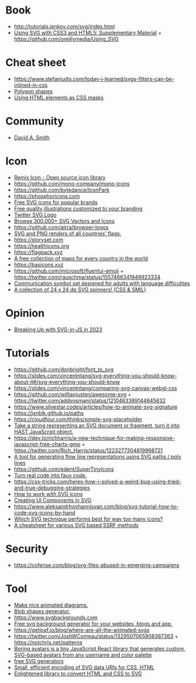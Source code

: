 # Book

- http://tutorials.jenkov.com/svg/index.html
- [Using SVG with CSS3 and HTML5: Supplementary Material](https://oreillymedia.github.io/Using_SVG/index.html) + https://github.com/oreillymedia/Using_SVG

# Cheat sheet

- https://www.stefanjudis.com/today-i-learned/svgs-filters-can-be-inlined-in-css
- [Polygon shapes](https://twitter.com/yuanchuan23/status/1576850659256590336)
- [Using HTML elements as CSS masks](https://expensive.toys/blog/black-pixel-masking)

# Community

- [David A. Smith](https://dacvs.neocities.org/ds2022jan.svg)

# Icon

- [Remix Icon - Open source icon library](https://remixicon.com)
- https://github.com/mono-company/mono-icons
- https://github.com/bytedance/IconPark
- https://phosphoricons.com
- [Free SVG icons for popular brands](http://simpleicons.org)
- [Free quality illustrations customized to your branding](https://2.flexiple.com/scale/all-illustrations)
- [Twitter SVG Logo](https://gist.github.com/mbostock/3094619)
- [Browse 300.000+ SVG Vectors and Icons](https://www.svgrepo.com)
- https://github.com/alrra/browser-logos
- [SVG and PNG renders of all countries' flags.](https://github.com/hampusborgos/country-flags)
- https://storyset.com
- https://healthicons.org
- https://flagpack.xyz
- [A free collection of maps for every country in the world](https://github.com/djaiss/mapsicon)
- https://basicons.xyz
- https://github.com/microsoft/fluentui-emoji + https://twitter.com/rauschma/status/1557468341949923334
- [Communication symbol set designed for adults with language difficulties](https://github.com/mulberrysymbols/mulberry-symbols)
- [A collection of 24 x 24 dp SVG spinners! (CSS & SMIL)](https://github.com/n3r4zzurr0/svg-spinners)

# Opinion

- [Breaking Up with SVG-in-JS in 2023](https://kurtextrem.de/posts/svg-in-js)

# Tutorials

- https://github.com/donbright/font_to_svg
- https://slides.com/vincentntang/svg-everything-you-should-know-about-it#/svg-everything-you-should-know
- https://slides.com/vincentntang/comparing-svg-canvas-webgl-css
- https://github.com/willianjusten/awesome-svg + https://twitter.com/addyosmani/status/1210463389144645632
- https://www.silvestar.codes/articles/how-to-animate-svg-signature
- https://jxnblk.github.io/paths
- https://cloudfour.com/thinks/simple-svg-placeholder
- [Take a string representing an SVG document or fragment, turn it into HAST JavaScript object.](https://github.com/Rich-Harris/svg-parser)
- https://dev.to/richharris/a-new-technique-for-making-responsive-javascript-free-charts-gmp + https://twitter.com/Rich_Harris/status/1223277304819998721
- [A tool for generating flow line representations using SVG paths / poly lines](https://github.com/msurguy/flow-lines)
- https://github.com/edent/SuperTinyIcons
- [Turn real code into faux code.](https://github.com/knutsynstad/faux-code-generator)
- https://css-tricks.com/heres-how-i-solved-a-weird-bug-using-tried-and-true-debugging-strategies
- [How to work with SVG icons](https://fvsch.com/svg-icons)
- [Creating UI Components in SVG](https://twitter.com/sarah_edo/status/1331251022715445248)
- https://www.aleksandrhovhannisyan.com/blog/svg-tutorial-how-to-code-svg-icons-by-hand
- [Which SVG technique performs best for way too many icons?](https://cloudfour.com/thinks/svg-icon-stress-test)
- [A cheatsheet for various SVG based SSRF methods](https://github.com/allanlw/svg-cheatsheet)

# Security

- https://cofense.com/blog/svg-files-abused-in-emerging-campaigns

# Tool

- [Make nice animated diagrams.](https://twitter.com/jlongster/status/1247530020928499714)
- [Blob shapes generator.](https://github.com/lokesh-coder/blobs.app)
- https://www.svgbackgrounds.com
- [Free svg background generator for your websites, blogs and app.](https://bgjar.com)
- https://getloaf.io/blog/where-are-all-the-animated-svgs
- https://twitter.com/JoshWComeau/status/1329507065908367363 + https://notchris.net/patterns
- [Boring avatars is a tiny JavaScript React library that generates custom, SVG-based avatars from any username and color palette](https://github.com/boringdesigners/boring-avatars)
- [free SVG generators](https://fffuel.co)
- [Small, efficient encoding of SVG data URIs for CSS, HTML](https://github.com/tigt/mini-svg-data-uri)
- [Enlightened library to convert HTML and CSS to SVG](https://github.com/vercel/satori)
